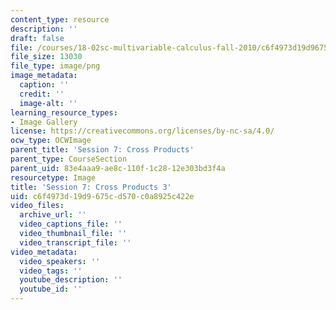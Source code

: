 ```yaml
---
content_type: resource
description: ''
draft: false
file: /courses/18-02sc-multivariable-calculus-fall-2010/c6f4973d19d9675cd570c0a8925c422e_MIT18_02SC_L2Brds_12.png
file_size: 13030
file_type: image/png
image_metadata:
  caption: ''
  credit: ''
  image-alt: ''
learning_resource_types:
- Image Gallery
license: https://creativecommons.org/licenses/by-nc-sa/4.0/
ocw_type: OCWImage
parent_title: 'Session 7: Cross Products'
parent_type: CourseSection
parent_uid: 83e4aaa9-ae8c-110f-1c28-12e303bd3f4a
resourcetype: Image
title: 'Session 7: Cross Products 3'
uid: c6f4973d-19d9-675c-d570-c0a8925c422e
video_files:
  archive_url: ''
  video_captions_file: ''
  video_thumbnail_file: ''
  video_transcript_file: ''
video_metadata:
  video_speakers: ''
  video_tags: ''
  youtube_description: ''
  youtube_id: ''
---
```


